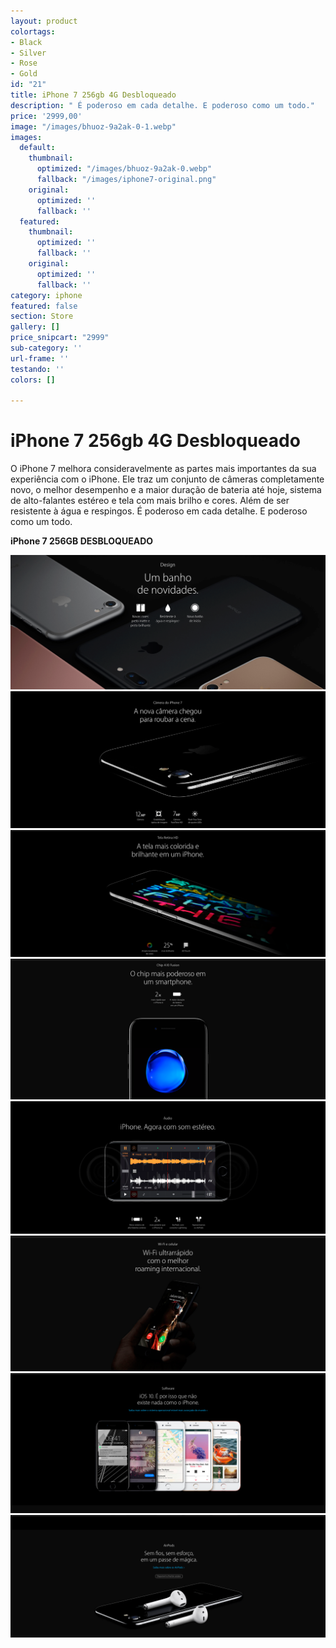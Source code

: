 ```yaml
---
layout: product
colortags:
- Black
- Silver
- Rose
- Gold
id: "21"
title: iPhone 7 256gb 4G Desbloqueado
description: " É poderoso em cada detalhe. E poderoso como um todo."
price: '2999,00'
image: "/images/bhuoz-9a2ak-0-1.webp"
images:
  default:
    thumbnail:
      optimized: "/images/bhuoz-9a2ak-0.webp"
      fallback: "/images/iphone7-original.png"
    original:
      optimized: ''
      fallback: ''
  featured:
    thumbnail:
      optimized: ''
      fallback: ''
    original:
      optimized: ''
      fallback: ''
category: iphone
featured: false
section: Store
gallery: []
price_snipcart: "2999"
sub-category: ''
url-frame: ''
testando: ''
colors: []

---
```

# iPhone 7 256gb 4G Desbloqueado

O iPhone 7 melhora consideravelmente as partes mais importantes da sua experiência com o iPhone. Ele traz um conjunto de câmeras completamente novo, o melhor desempenho e a maior duração de bateria até hoje, sistema de alto-falantes estéreo e tela com mais brilho e cores. Além de ser resistente à água e respingos. É poderoso em cada detalhe. E poderoso como um todo.

**iPhone 7 256GB DESBLOQUEADO**

![iPhone 7 256GB DESBLOQUEADO](/images/1.png)![iPhone 7 256GB DESBLOQUEADO](/images/2.png)  
![iPhone 7 256GB DESBLOQUEADO](/images/3.png)  
![iPhone 7 256GB DESBLOQUEADO](/images/4.png)  
![iPhone 7 256GB DESBLOQUEADO](/images/5.png)  
![iPhone 7 256GB DESBLOQUEADO](/images/6.png)  
![iPhone 7 256GB DESBLOQUEADO](/images/7.png)  
![iPhone 7 256GB DESBLOQUEADO](/images/8.png)